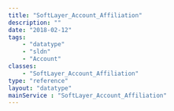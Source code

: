 ```yaml
---
title: "SoftLayer_Account_Affiliation"
description: ""
date: "2018-02-12"
tags:
    - "datatype"
    - "sldn"
    - "Account"
classes:
    - "SoftLayer_Account_Affiliation"
type: "reference"
layout: "datatype"
mainService : "SoftLayer_Account_Affiliation"
---
```

